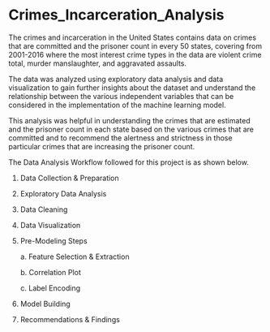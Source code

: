 # Crimes_Incarceration_Analysis

The crimes and incarceration in the United States contains data on crimes that are committed and the prisoner count in every 50 states, covering from 2001-2016 where the most interest crime types in the data are violent crime total, murder manslaughter, and aggravated assaults. 

The data was analyzed using exploratory data analysis and data visualization to gain further insights about the dataset and understand the relationship between the various independent variables that can be considered in the implementation of the machine learning model. 

This analysis was helpful in understanding the crimes that are estimated and the prisoner count in each state based on the various crimes that are committed and to recommend the alertness and strictness in those particular crimes that are increasing the prisoner count.

The Data Analysis Workflow followed for this project is as shown below.

1. Data Collection & Preparation
2. Exploratory Data Analysis
3. Data Cleaning
4. Data Visualization
5. Pre-Modeling Steps

   a. Feature Selection & Extraction
   
   b. Correlation Plot
   
   c. Label Encoding
   
6. Model Building
7. Recommendations & Findings
  
